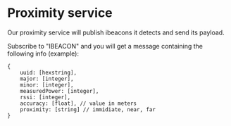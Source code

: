 Proximity service
=================

Our proximity service will publish ibeacons it detects and send its payload.

Subscribe to "IBEACON" and you will get a message containing the following info (example):

    {
        uuid: [hexstring],
        major: [integer],
        minor: [integer],
        measuredPower: [integer],
        rssi: [integer],
        accuracy: [float], // value in meters
        proximity: [string] // immidiate, near, far
    }
